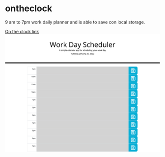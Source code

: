 # ontheclock
9 am to 7pm work daily planner and is able to save con local storage.


[ On the clock link](https://normaed11.github.io/ontheclock/)
![on the clock image](./assets/images/ontheclockimage.png)